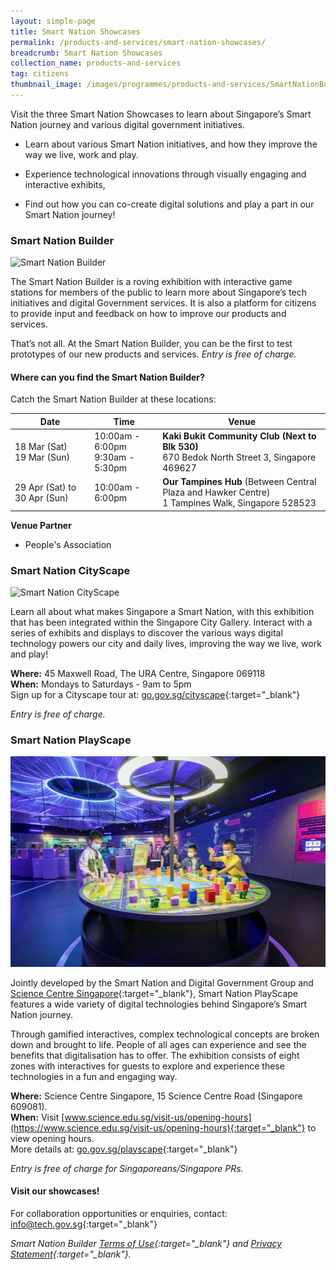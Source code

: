 ```yaml
---
layout: simple-page
title: Smart Nation Showcases
permalink: /products-and-services/smart-nation-showcases/
breadcrumb: Smart Nation Showcases
collection_name: products-and-services
tag: citizens
thumbnail_image: /images/programmes/products-and-services/SmartNationBuilder.JPG
---
```


Visit the three Smart Nation Showcases to learn about Singapore’s Smart Nation journey and various digital government initiatives.

* Learn about various Smart Nation initiatives, and how they improve the way we live, work and play.

* Experience technological innovations through visually engaging and interactive exhibits,

* Find out how you can co-create digital solutions and play a part in our Smart Nation journey!


### **Smart Nation Builder**

![Smart Nation Builder](/images/programmes/products-and-services/SmartNationBuilder.JPG)

The Smart Nation Builder is a roving exhibition with interactive game stations for members of the public to learn more about Singapore’s tech initiatives and digital Government services. It is also a platform for citizens to provide input and feedback on how to improve our products and services.

That’s not all. At the Smart Nation Builder, you can be the first to test prototypes of our new products and services. *Entry is free of charge.*

#### Where can you find the Smart Nation Builder? 

Catch the Smart Nation Builder at these locations: 

| Date | Time | Venue 
| -------- | -------- | -------- |  
|18 Mar (Sat) <br> 19 Mar (Sun) | 10:00am - 6:00pm <br> 9:30am - 5:30pm | **Kaki Bukit Community Club (Next to Blk 530)** <br> 670 Bedok North Street 3, Singapore 469627
|29 Apr (Sat) to 30 Apr (Sun) | 10:00am - 6:00pm | **Our Tampines Hub** (Between Central Plaza and Hawker Centre) <br> 1 Tampines Walk, Singapore 528523

**Venue Partner**

* People's Association

### **Smart Nation CityScape**

![Smart Nation CityScape](/images/programmes/products-and-services/Cityscape1.jpg)

Learn all about what makes Singapore a Smart Nation, with this exhibition that has been integrated within the Singapore City Gallery. Interact with a series of exhibits and displays to discover the various ways digital technology powers our city and daily lives, improving the way we live, work and play!

**Where:** 45 Maxwell Road, The URA Centre, Singapore 069118
<br>**When:** Mondays to Saturdays - 9am to 5pm
<br>Sign up for a Cityscape tour at: [go.gov.sg/cityscape](https://go.gov.sg/cityscape){:target="_blank"}

*Entry is free of charge.*


### **Smart Nation PlayScape**

![Smart Nation PlayScape](/images/programmes/products-and-services/Playscape.PNG)

Jointly developed by the Smart Nation and Digital Government Group and [Science Centre Singapore](https://www.science.edu.sg/){:target="_blank"}, Smart Nation PlayScape features a wide variety of digital technologies behind Singapore’s Smart Nation journey.

Through gamified interactives, complex technological concepts are broken down and brought to life. People of all ages can experience and see the benefits that digitalisation has to offer. The exhibition consists of eight zones with interactives for guests to explore and experience these technologies in a fun and engaging way.

**Where:** Science Centre Singapore, 15 Science Centre Road (Singapore 609081).
<br>**When:** Visit [www.science.edu.sg/visit-us/opening-hours](https://www.science.edu.sg/visit-us/opening-hours){:target="_blank"} to view opening hours.
<br>More details at: [go.gov.sg/playscape](https://go.gov.sg/playscape){:target="_blank"}

*Entry is free of charge for Singaporeans/Singapore PRs.* 


#### Visit our showcases!

For collaboration opportunities or enquiries, contact: [info@tech.gov.sg](info@tech.gov.sg){:target="_blank"}

*Smart Nation Builder [Terms of Use](/smart-nation-builder/snb-terms-of-use/){:target="_blank"} and [Privacy Statement](/smart-nation-builder/snb-privacy-statement/){:target="_blank"}.*



